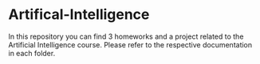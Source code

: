 # Artifical-Intelligence

In this repository you can find 3 homeworks and a project related to the Artificial Intelligence course. Please refer to the respective documentation in each folder.

